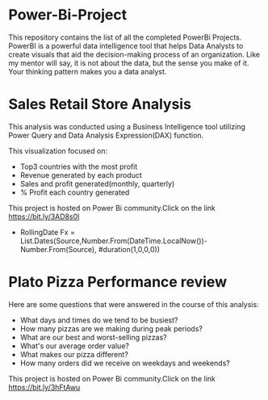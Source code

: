 # Power-Bi-Project

This repository contains the list of all the completed PowerBi Projects. PowerBI is a powerful data intelligence tool that helps Data Analysts to create visuals that aid the decision-making process of an organization. Like my mentor will say, it is not about the data, but the sense you make of it. Your thinking pattern makes you a data analyst.

# Sales Retail Store Analysis

This analysis was conducted using a Business Intelligence tool utilizing Power Query and Data Analysis Expression(DAX) function. 

This visualization focused on:
- Top3 countries with the most profit
- Revenue generated by each product
- Sales and profit generated(monthly, quarterly)
- % Profit each country generated 

This project is hosted on Power Bi community.Click on the link
https://bit.ly/3AD8s0l

- RollingDate Fx = List.Dates(Source,Number.From(DateTime.LocalNow())- Number.From(Source), #duration(1,0,0,0))

# Plato Pizza Performance review

Here are some questions that were answered in the course of this analysis:

- What days and times do we tend to be busiest?
- How many pizzas are we making during peak periods?
- What are our best and worst-selling pizzas?
- What's our average order value?
- What makes our pizza different?
- How many orders did we receive on weekdays and weekends?

This project is hosted on Power Bi community.Click on the link
https://bit.ly/3hFtAwu
